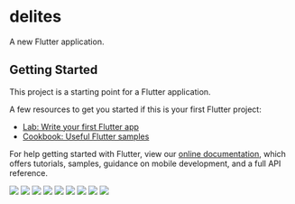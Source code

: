 # delites

A new Flutter application.

## Getting Started

This project is a starting point for a Flutter application.

A few resources to get you started if this is your first Flutter project:

- [Lab: Write your first Flutter app](https://flutter.dev/docs/get-started/codelab)
- [Cookbook: Useful Flutter samples](https://flutter.dev/docs/cookbook)

For help getting started with Flutter, view our
[online documentation](https://flutter.dev/docs), which offers tutorials,
samples, guidance on mobile development, and a full API reference.

![](https://i.ibb.co/s3Lp0FW/sc5.jpg)
![](https://i.ibb.co/6HWmjqW/sc6.jpg)
![](https://i.ibb.co/nB4gMLB/sc7.jpg)
![](https://i.ibb.co/xsQP8qV/sc8.jpg)
![](https://i.ibb.co/8dKLJsF/sc9.jpg)
![](https://i.ibb.co/vHHDNcQ/sc0.jpg)
![](https://i.ibb.co/hDqyn2L/sc1.jpg)
![](https://i.ibb.co/k8WB5zD/sc3.jpg)
![](https://i.ibb.co/Jrp8QQQ/sc4.jpg)
